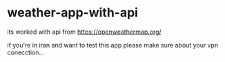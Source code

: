 # weather-app-with-api
its worked with api from https://openweathermap.org/

if you're in iran and want to test this app please make sure about your vpn conecction...
